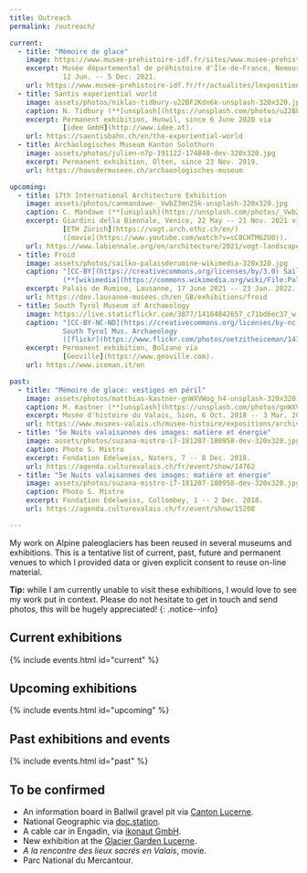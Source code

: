 ```yaml
---
title: Outreach
permalink: /outreach/

current:
  - title: "Mémoire de glace"
    image: https://www.musee-prehistoire-idf.fr/sites/www.musee-prehistoire-idf.fr/files/styles/img__400x__image_scale__crop_main/public/media/images/7.-vestiges-du-mercenaire-bd.jpg?itok=GjNDSisp
    excerpt: Musée départemental de préhistoire d'Île-de-France, Nemours,
             12 Jun. -- 5 Dec. 2021.
    url: https://www.musee-prehistoire-idf.fr/fr/actualites/lexposition-temporaire-memoire-de-glace
  - title: Säntis experiential world
    image: assets/photos/niklas-tidbury-u22BF2Kdn6k-unsplash-320x320.jpg
    caption: N. Tidbury (**[unsplash](https://unsplash.com/photos/u22BF2Kdn6k)**)
    excerpt: Permanent exhibition, Hunwil, since 6 June 2020 via
             [idee GmbH](http://www.idee.at).
    url: https://saentisbahn.ch/en/the-experiential-world
  - title: Archäologisches Museum Kanton Solothurn
    image: assets/photos/julien-n7p-191122-174840-dev-320x320.jpg
    excerpt: Permanent exhibition, Olten, since 23 Nov. 2019.
    url: https://hausdermuseen.ch/archaeologisches-museum

upcoming:
  - title: 17th International Architecture Exhibition
    image: assets/photos/canmandawe-_VwbZ3mn2Sk-unsplash-320x320.jpg
    caption: C. Mandawe (**[unsplash](https://unsplash.com/photos/_VwbZ3mn2Sk)**)
    excerpt: Giardini della Biennale, Venice, 22 May -- 21 Nov. 2021 via
             [ETH Zürich](https://vogt.arch.ethz.ch/en/)
             ([movie](https://www.youtube.com/watch?v=sC8CHTM6ZU0)).
    url: https://www.labiennale.org/en/architecture/2021/vogt-landscape-architects
  - title: Froid
    image: assets/photos/sailko-palaisderumine-wikimedia-320x320.jpg
    caption: "[CC-BY](https://creativecommons.org/licenses/by/3.0) Sailko
             (**[wikimedia](https://commons.wikimedia.org/wiki/File:Palais_de_Rumine,_cortile_e_scalinata_09.JPG)**)"
    excerpt: Palais de Rumine, Lausanne, 17 June 2021 -- 23 Jan. 2022.
    url: https://dev.lausanne-musees.ch/en_GB/exhibitions/froid
  - title: South Tyrol Museum of Archaeology
    image: https://live.staticflickr.com/3877/14164842657_c71bd6ec37_w.jpg
    caption: "[CC-BY-NC-ND](https://creativecommons.org/licenses/by-nc-nd/2.0/)
             South Tyrol Mus. Archaeology
             ([flickr](https://www.flickr.com/photos/oetzitheiceman/14164842657/))"
    excerpt: Permanent exhibition, Bolzano via
             [Geoville](https://www.geoville.com).
    url: https://www.iceman.it/en

past:
  - title: "Mémoire de glace: vestiges en péril"
    image: assets/photos/matthias-kastner-gnWXVWog_h4-unsplash-320x320.jpg
    caption: M. Kastner (**[unsplash](https://unsplash.com/photos/gnWXVWog_h4)**)
    excerpt: Musée d'histoire du Valais, Sion, 6 Oct. 2018 -- 3 Mar. 2019.
    url: https://www.musees-valais.ch/musee-histoire/expositions/archives/item/1229-memoire-de-glace-vestiges-en-peril.html
  - title: "5e Nuits valaisannes des images: matière et énergie"
    image: assets/photos/suzana-mistro-i7-181207-180958-dev-320x320.jpg
    caption: Photo S. Mistro
    excerpt: Fondation Edelweiss, Naters, 7 -- 8 Dec. 2018.
    url: https://agenda.culturevalais.ch/fr/event/show/14762
  - title: "5e Nuits valaisannes des images: matière et énergie"
    image: assets/photos/suzana-mistro-i7-181207-180958-dev-320x320.jpg
    caption: Photo S. Mistro
    excerpt: Fondation Edelweiss, Collombey, 1 -- 2 Dec. 2018.
    url: https://agenda.culturevalais.ch/fr/event/show/15208

---
```


My work on Alpine paleoglaciers has been reused in several museums and
exhibitions. This is a tentative list of current, past, future and permanent
venues to which I provided data or given explicit consent to reuse on-line
material.

**Tip:** while I am currently unable to visit these exhibitions, I would love
to see my work put in context. Please do not hesitate to get in touch and send
photos, this will be hugely appreciated!
{: .notice--info}

## Current exhibitions

{% include events.html id="current" %}

## Upcoming exhibitions

{% include events.html id="upcoming" %}

## Past exhibitions and events

{% include events.html id="past" %}

## To be confirmed

* An information board in Ballwil gravel pit via [Canton Lucerne](http://www.da.lu.ch).
* National Geographic via [doc.station](https://www.docstation.de).
* A cable car in Engadin, via [ikonaut GmbH](https://www.ikonaut.ch).
* New exhibition at the [Glacier Garden Lucerne](https://gletschergarten.ch/en).
* *A la rencontre des lieux sacrés en Valais*, movie.
* Parc National du Mercantour.
